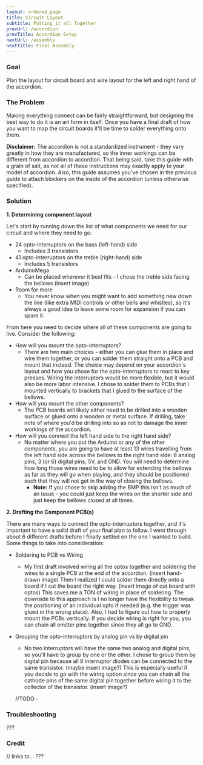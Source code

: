 ```yaml
---
layout: ordered_page
title: Circuit Layout
subtitle: Putting it all Together
prevUrl: /accordion
prevTitle: Accordion Setup
nextUrl: /assembly
nextTitle: Final Assembly
---
```


[//]: # (This will be the tutorial for designing the circuit layout.  I'll go over what I did and have lots of pictures/sketches available, but stress other options that are available.)

### Goal

Plan the layout for circuit board and wire layout for the left and right hand of the accordion.

### The Problem

Making everything connect can be fairly straightforward, but designing the best way to do it is an art form in itself.  Once you have a final draft of how you want to map the circuit boards it'll be time to solder everything onto them.

**Disclaimer:** The accordion is not a standardized instrument - they vary greatly in how they are manufactured, so the inner workings can be different from accordion to accordion.  That being said, take this guide with a grain of salt, as not all of these instructions may exactly apply to your model of accordion.  Also, this guide assumes you've chosen in the previous guide to attach blockers on the inside of the accordion (unless otherwise specified).

### Solution

**1. Determining component layout**

Let's start by running down the list of what components we need for our circuit and where they need to go:

- 24 opto-interruptors on the bass (left-hand) side
    - Includes 3 transistors
- 41 opto-interruptors on the treble (right-hand) side
    - Includes 5 transistors
- ArduinoMega
    - Can be placed wherever it best fits - I chose the treble side facing the bellows (insert image)
- Room for more
    - You never know when you might want to add something new down the line (like extra MIDI controls or other bells and whistles), so it's always a good idea to leave some room for expansion if you can spare it.

From here you need to decide where all of these components are going to live.  Consider the following:

- How will you mount the opto-interruptors?
    - There are two main choices - either you can glue them in place and wire them together, or you can solder them straight onto a PCB and mount that instead.  The choice may depend on your accordion's layout and how you chose for the opto-interruptors to react to key presses.  Wiring the interruptors would be more flexible, but it would also be more labor intensive.  I chose to solder them to PCBs that I mounted vertically to brackets that I glued to the surface of the bellows. <insert image here>
- How will you mount the other components?
    - The PCB boards will likely either need to be drilled into a wooden surface or glued onto a wooden or metal surface.  If drilling, take note of where you'd be drilling into so as not to damage the inner workings of the accordion.
- How will you connect the left hand side to the right hand side?
    - No matter where you put the Arduino or any of the other components, you are going to have at least 13 wires travelling from the left hand side across the bellows to the right hand side: 8 analog pins, 3 (or 6) digital pins, 5V, and GND.  You will need to determine how long those wires need to be to allow for extending the bellows as far as they will go when playing, and they should be positioned such that they will not get in the way of closing the bellows.
        - **Note:** If you chose to skip adding the BMP this isn't as much of an issue - you could just keep the wires on the shorter side and just keep the bellows closed at all times.

**2. Drafting the Component PCB(s)**

There are many ways to connect the opto-interruptors together, and it's important to have a solid draft of your final plan to follow.  I went through about 6 different drafts before I finally settled on the one I wanted to build.  Some things to take into consideration:

- Soldering to PCB vs Wiring
    - My first draft involved wiring all the optos together and soldering the wires to a single PCB at the end of the accordion. (insert hand-drawn image)  Then I realized I could solder them directly onto a board if I cut the board the right way. (insert image of cut board with optos)  This saves me a TON of wiring in place of soldering.  The downside to this approach is I no longer have the flexibility to tweak the positioning of an individual opto if needed (e.g. the trigger was glued in the wrong place).  Also, I had to figure out how to properly mount the PCBs vertically.  If you decide wiring is right for you, you can chain all emitter pins together since they all go to GND.
- Grouping the opto-interruptors by analog pin vs by digital pin
    - No two interruptors will have the same two analog and digital pins, so you'll have to group by one or the other.  I chose to group them by digital pin because all 8 interruptor diodes can be connected to the same transistor. (maybe insert image?)  This is especially useful if you decide to go with the wiring option since you can chain all the cathode pins of the same digital pin together before wiring it to the collector of the transistor. (insert image?)
	
	//TODO - 

### Troubleshooting

???

### Credit

// links to… ???

